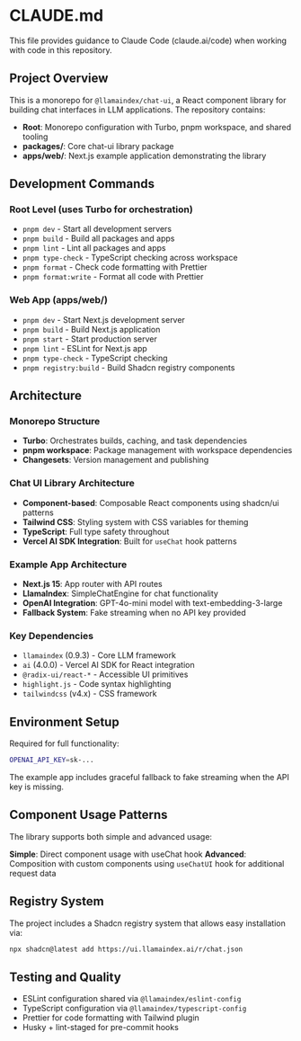 # CLAUDE.md

This file provides guidance to Claude Code (claude.ai/code) when working with code in this repository.

## Project Overview

This is a monorepo for `@llamaindex/chat-ui`, a React component library for building chat interfaces in LLM applications. The repository contains:

- **Root**: Monorepo configuration with Turbo, pnpm workspace, and shared tooling
- **packages/**: Core chat-ui library package
- **apps/web/**: Next.js example application demonstrating the library

## Development Commands

### Root Level (uses Turbo for orchestration)

- `pnpm dev` - Start all development servers
- `pnpm build` - Build all packages and apps
- `pnpm lint` - Lint all packages and apps
- `pnpm type-check` - TypeScript checking across workspace
- `pnpm format` - Check code formatting with Prettier
- `pnpm format:write` - Format all code with Prettier

### Web App (apps/web/)

- `pnpm dev` - Start Next.js development server
- `pnpm build` - Build Next.js application
- `pnpm start` - Start production server
- `pnpm lint` - ESLint for Next.js app
- `pnpm type-check` - TypeScript checking
- `pnpm registry:build` - Build Shadcn registry components

## Architecture

### Monorepo Structure

- **Turbo**: Orchestrates builds, caching, and task dependencies
- **pnpm workspace**: Package management with workspace dependencies
- **Changesets**: Version management and publishing

### Chat UI Library Architecture

- **Component-based**: Composable React components using shadcn/ui patterns
- **Tailwind CSS**: Styling system with CSS variables for theming
- **TypeScript**: Full type safety throughout
- **Vercel AI SDK Integration**: Built for `useChat` hook patterns

### Example App Architecture

- **Next.js 15**: App router with API routes
- **LlamaIndex**: SimpleChatEngine for chat functionality
- **OpenAI Integration**: GPT-4o-mini model with text-embedding-3-large
- **Fallback System**: Fake streaming when no API key provided

### Key Dependencies

- `llamaindex` (0.9.3) - Core LLM framework
- `ai` (4.0.0) - Vercel AI SDK for React integration
- `@radix-ui/react-*` - Accessible UI primitives
- `highlight.js` - Code syntax highlighting
- `tailwindcss` (v4.x) - CSS framework

## Environment Setup

Required for full functionality:

```bash
OPENAI_API_KEY=sk-...
```

The example app includes graceful fallback to fake streaming when the API key is missing.

## Component Usage Patterns

The library supports both simple and advanced usage:

**Simple**: Direct component usage with useChat hook
**Advanced**: Composition with custom components using `useChatUI` hook for additional request data

## Registry System

The project includes a Shadcn registry system that allows easy installation via:

```bash
npx shadcn@latest add https://ui.llamaindex.ai/r/chat.json
```

## Testing and Quality

- ESLint configuration shared via `@llamaindex/eslint-config`
- TypeScript configuration via `@llamaindex/typescript-config`
- Prettier for code formatting with Tailwind plugin
- Husky + lint-staged for pre-commit hooks
